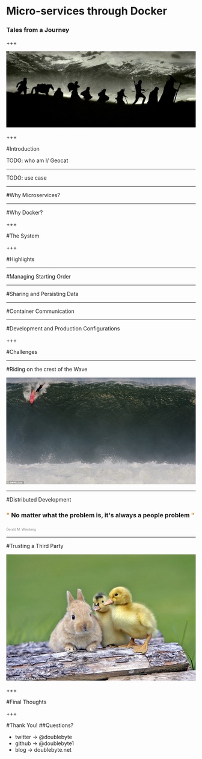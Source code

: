 # Micro-services through Docker
### Tales from a Journey

+++

![journey](assets/journey.jpg)

+++

#Introduction

TODO: who am I/ Geocat

---

TODO: use case

---

#Why Microservices?

---

#Why Docker?

+++

#The System


+++

#Highlights

---

#Managing Starting Order

---

#Sharing and Persisting Data

---

#Container Communication

---

#Development and Production Configurations

+++

#Challenges

---

#Riding on the crest of the Wave

![manifesto](assets/wave.jpg)

---

#Distributed Development

### <span style="color:#e49436">"</span> No matter what the problem is, it's always a people problem <span style="color:#e49436">"
<span style="font-size:0.6em; color:gray">Gerald M. Weinberg</span>

---

#Trusting a Third Party

![manifesto](assets/third-party.jpg)

+++

#Final Thoughts

+++

#Thank You!
##Questions?

* twitter -> @doublebyte
* github -> @doublebyte1
* blog -> doublebyte.net

<!--
![manifesto](assets/manifesto.png)

+ gvSIG
+ uDig <!-- .element: class="fragment" -->
<!-- + openJUMP <!-- .element: class="fragment" -->
<!-- + Saga GIS <!-- .element: class="fragment" -->
<!-- + PostreSQL + PostGIS <!-- .element: class="fragment" -->
<!-- + Spatialite <!-- .element: class="fragment" -->
<!-- + entre outros <!-- .element: class="fragment" -->
